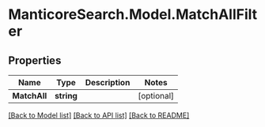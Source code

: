 # ManticoreSearch.Model.MatchAllFilter

## Properties

Name | Type | Description | Notes
------------ | ------------- | ------------- | -------------
**MatchAll** | **string** |  | [optional] 

[[Back to Model list]](../README.md#documentation-for-models) [[Back to API list]](../README.md#documentation-for-api-endpoints) [[Back to README]](../README.md)

